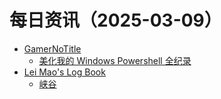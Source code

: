 ﻿# 每日资讯（2025-03-09）

- [GamerNoTitle](https://bili33.top/atom.xml)
  - [美化我的 Windows Powershell 全纪录](https://bili33.top/posts/Beatify-My-Powershell/)
- [Lei Mao's Log Book](https://leimao.github.io/atom.xml)
  - [峡谷](https://leimao.github.io/essay/The-Gorge-2025/)
